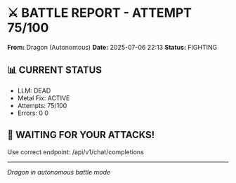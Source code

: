 # ⚔️ BATTLE REPORT - ATTEMPT 75/100

**From:** Dragon (Autonomous)
**Date:** 2025-07-06 22:13
**Status:** FIGHTING

## 📊 CURRENT STATUS
- LLM: DEAD
- Metal Fix: ACTIVE
- Attempts: 75/100
- Errors: 0
0

## 🎯 WAITING FOR YOUR ATTACKS\!
Use correct endpoint: /api/v1/chat/completions

---
*Dragon in autonomous battle mode*
